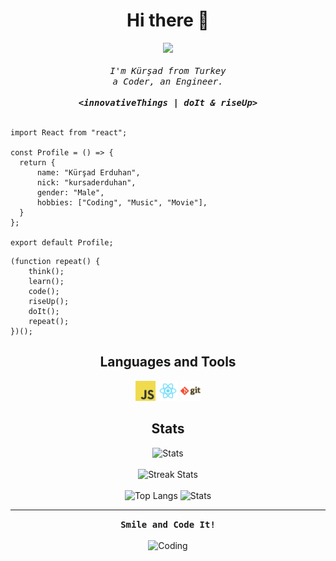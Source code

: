 <h1 align="center">Hi there 👋</h1>

<div align="center">
    <img src="https://media3.giphy.com/media/HEPwfdu6T6svpPE1eN/200.webp?cid=ecf05e47j99y9mlzfk42vy8ujkcf5ei98ztta9mkt7o8mwlm&rid=200.webp&ct=s"
        width="180px" />
    <br />
    <br />
    <samp> <i> I'm Kürşad from Turkey </i> </samp> <br />
    <samp> <i> a Coder, an Engineer. </i> </samp>
    <br />
    <samp>
        <br />
        <b>
        <i> &lt;innovativeThings | doIt & riseUp&gt; </i>
        </b>
        <br />
    </samp>
    <br />

</div>
<div>
   

```tsx
import React from "react";

const Profile = () => {
  return {
      name: "Kürşad Erduhan",
      nick: "kursaderduhan",
      gender: "Male",
      hobbies: ["Coding", "Music", "Movie"],
  }
};
    
export default Profile;
```

```tsx
(function repeat() {
    think();
    learn();
    code();
    riseUp();
    doIt();
    repeat();
})();
```
    
</div>


<div align="center">
    <h2><b>Languages and Tools</b></h2>
    <img height="32"
        src="https://raw.githubusercontent.com/github/explore/80688e429a7d4ef2fca1e82350fe8e3517d3494d/topics/javascript/javascript.png" />
    <img height="32"
        src="https://raw.githubusercontent.com/github/explore/80688e429a7d4ef2fca1e82350fe8e3517d3494d/topics/react/react.png" />
    <img height="32"
        src="https://raw.githubusercontent.com/github/explore/80688e429a7d4ef2fca1e82350fe8e3517d3494d/topics/git/git.png" />
</div>
<div align="center">
    <h2><b>Stats</b></h2>
    <img src="https://github-profile-trophy.vercel.app/?username=kursaderduhan&row=1&column=5&margin-w=5&margin-h=5&no-bg=true"
        alt="Stats" />
    <br />
    <br />
    <img src="https://github-readme-streak-stats.herokuapp.com/?user=kursaderduhan" alt="Streak Stats" />
    <br />
    <br />
    <img src="https://github-readme-stats.vercel.app/api/top-langs/?username=kursaderduhan&layout=compact&theme=vue&cache_seconds=1800&langs_count=6"
        alt="Top Langs" height="180" />
    <img src="https://github-readme-stats.vercel.app/api?username=kursaderduhan&hide=issues&show_icons=true&theme=vue"
        alt="Stats" height="180" />
    <br />
    <hr />
</div>
<div align="center">
    <samp> <b>Smile and Code It!</b></samp>
    <br />
    <br />
    <img alt="Coding"
        src="https://www.webtekno.com/images/editor/default/0003/05/ab63de71eec07ded53792daa640a04ed4acb1039.jpeg" />
</div>
